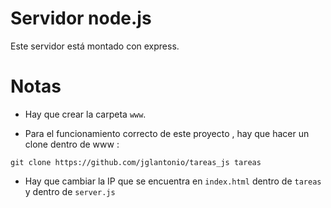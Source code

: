 # Servidor node.js

Este servidor está montado con express.

# Notas

* Hay que crear la carpeta `www`.

* Para el funcionamiento correcto de este proyecto , hay que hacer un clone dentro de www : 

```
git clone https://github.com/jglantonio/tareas_js tareas
```
* Hay que cambiar la IP que se encuentra en `index.html` dentro de `tareas` y dentro de `server.js`
